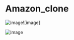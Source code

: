 # Amazon_clone

![image](https://github.com/Sahithiaele/Amazon_clone/assets/134089299/f3269d26-0c12-4b6f-ab9a-ad5d71ece490)![image]

![image](https://github.com/Sahithiaele/Amazon_clone/assets/134089299/3bb8d828-ae6e-48f7-852b-80359d8b7d40) 

